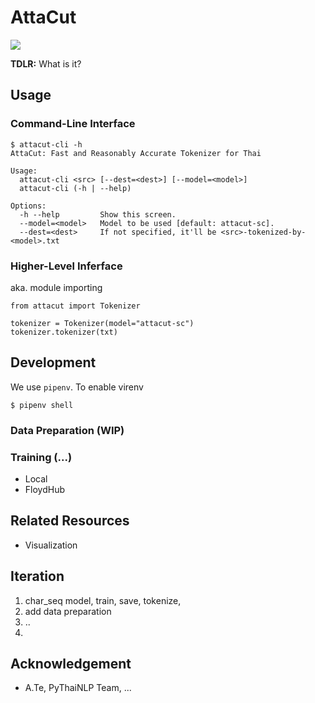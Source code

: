 # AttaCut
[![](https://api.travis-ci.com/heytitle/attacut.svg?token=fKbtMgf3jUWLccnyVsDw&branch=master)](https://travis-ci.com/heytitle/attacut)

**TDLR:** What is it?

## Usage
### Command-Line Interface
```
$ attacut-cli -h
AttaCut: Fast and Reasonably Accurate Tokenizer for Thai

Usage:
  attacut-cli <src> [--dest=<dest>] [--model=<model>]
  attacut-cli (-h | --help)

Options:
  -h --help         Show this screen.
  --model=<model>   Model to be used [default: attacut-sc].
  --dest=<dest>     If not specified, it'll be <src>-tokenized-by-<model>.txt
```

### Higher-Level Inferface
aka. module importing
```
from attacut import Tokenizer

tokenizer = Tokenizer(model="attacut-sc")
tokenizer.tokenizer(txt)
```


## Development
We use `pipenv`.
To enable virenv
```
$ pipenv shell
```
### Data Preparation (WIP)

### Training (...)

- Local
- FloydHub


## Related Resources
- Visualization

## Iteration
1. char_seq model, train, save, tokenize,
2. add data preparation
3. ..
4. 

## Acknowledgement
- A.Te, PyThaiNLP Team, ...